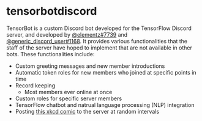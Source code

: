 # tensorbotdiscord

TensorBot is a custom Discord bot developed for the TensorFlow Discord server, and developed by [@elementz#7739](https://github.com/elementzprojects) and [@generic_discord_user#1168](https://github.com/generic-github-user). It provides various functionalities that the staff of the server have hoped to implement that are not available in other bots. These functionalities include:

- Custom greeting messages and new member introductions
- Automatic token roles for new members who joined at specific points in time
- Record keeping
  - Most members ever online at once
- Custom roles for specific server members
- TensorFlow chatbot and natrual language processing (NLP) integration
- Posting [this xkcd comic](https://xkcd.com/1838/) to the server at random intervals
